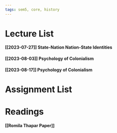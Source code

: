 ```yaml
---
tags: sem5, core, history
---
```


Lecture List
==
#### [[2023-07-27]] State-Nation Nation-State Identities
#### [[2023-08-03]] Psychology of Colonialism
#### [[2023-08-17]] Psychology of Colonialism 
Assignment List
==

Readings
==
#### [[Romila Thapar Paper]]
